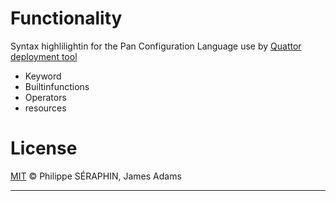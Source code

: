 # Functionality

Syntax highlilightin for the Pan Configuration Language use by [Quattor deployment tool](http://www.quattor.org/)

* Keyword
* Builtinfunctions
* Operators
* resources

# License

[MIT](https://github.com/quattor/vscode-language-pan/blob/main/LICENSE.md) &copy; Philippe SÉRAPHIN, James Adams

---

